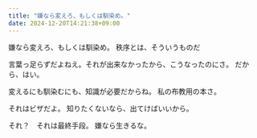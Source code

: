 ```yaml
---
title: "嫌なら変えろ、もしくは馴染め。"
date: 2024-12-20T14:21:38+09:00
---
```

嫌なら変えろ、もしくは馴染め。
秩序とは、そういうものだ

言葉っ足らずだよねえ。それが出来なかったから、こうなったのにさ。
だから、はい。

変えるにも馴染むにも、知識が必要だからね。
私の布教用の本さ。

それはビザだよ。
知りたくないなら、出てけばいいから。

それ？　それは最終手段。
嫌なら生きるな。
